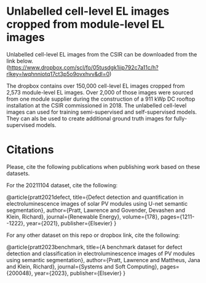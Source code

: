 # Unlabelled cell-level EL images cropped from module-level EL images

Unlabelled cell-level EL images from the CSIR can be downloaded from the link below.             
(https://www.dropbox.com/scl/fo/05tusdgk1iip792c7a11c/h?rlkey=lwqhnniotq17ct3p5o9ovxhvv&dl=0)

The dropbox contains over 150,000 cell-level EL images cropped from 2,573 module-level EL images. Over 2,000 of those images were sourced from one module supplier during the construction of a 911 kWp DC rooftop installation at the CSIR commissioned in 2018. The unlabelled cell-level images can used for training semi-supervised and self-supervised models. They can als be used to create additional ground truth images for fully-supervised models.  

# Citations

Please, cite the following publications when publishing work based on these datasets.

For the 20211104 dataset, cite the following:

@article{pratt2021defect,
  title={Defect detection and quantification in electroluminescence images of solar PV modules using U-net semantic segmentation},
  author={Pratt, Lawrence and Govender, Devashen and Klein, Richard},
  journal={Renewable Energy},
  volume={178},
  pages={1211--1222},
  year={2021},
  publisher={Elsevier}
}

For any other dataset on this repo or dropbox link, cite the following:

@article{pratt2023benchmark,
  title={A benchmark dataset for defect detection and classification in electroluminescence images of PV modules using semantic segmentation},
  author={Pratt, Lawrence and Mattheus, Jana and Klein, Richard},
  journal={Systems and Soft Computing},
  pages={200048},
  year={2023},
  publisher={Elsevier}
}
